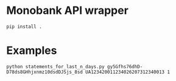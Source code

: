 # Monobank API wrapper

```
pip install .
```

# Examples

```
python statements_for_last_n_days.py gy5Gfhs76dhD-D78ds8GHhjxnmz10dsdDJSjs_8sd UA123420011234026207312340013 1
```
